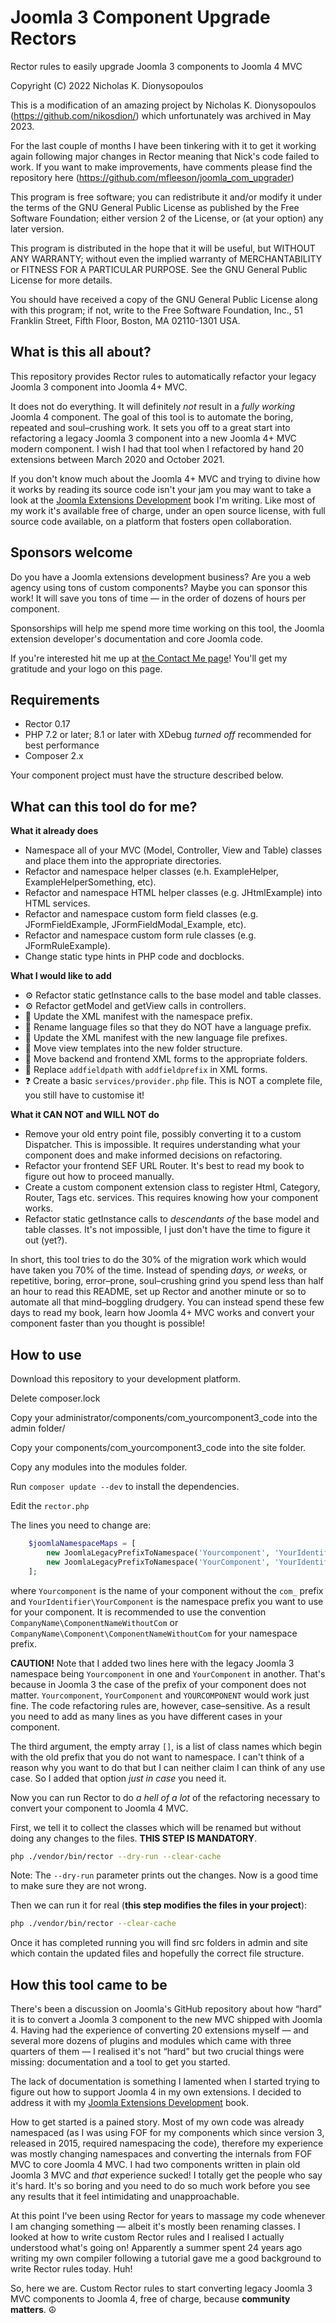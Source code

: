 # Joomla 3 Component Upgrade Rectors

Rector rules to easily upgrade Joomla 3 components to Joomla 4 MVC

Copyright (C) 2022  Nicholas K. Dionysopoulos

This is a modification of an amazing project by Nicholas K. Dionysopoulos (https://github.com/nikosdion/) which unfortunately was archived in May 2023.

For the last couple of months I have been tinkering with it to get it working again following major changes in Rector meaning that Nick's code failed to work. If you want to make improvements, have comments please find the repository here (https://github.com/mfleeson/joomla_com_upgrader)


This program is free software; you can redistribute it and/or modify
it under the terms of the GNU General Public License as published by
the Free Software Foundation; either version 2 of the License, or
(at your option) any later version.

This program is distributed in the hope that it will be useful,
but WITHOUT ANY WARRANTY; without even the implied warranty of
MERCHANTABILITY or FITNESS FOR A PARTICULAR PURPOSE.  See the
GNU General Public License for more details.

You should have received a copy of the GNU General Public License along
with this program; if not, write to the Free Software Foundation, Inc.,
51 Franklin Street, Fifth Floor, Boston, MA 02110-1301 USA.

## What is this all about?

This repository provides Rector rules to automatically refactor your legacy Joomla 3 component into Joomla 4+ MVC.

It does not do everything. It will definitely _not_ result in a _fully working_ Joomla 4 component. The goal of this tool is to automate the boring, repeated and soul–crushing work. It sets you off to a great start into refactoring a legacy Joomla 3 component into a new Joomla 4+ MVC modern component. I wish I had that tool when I refactored by hand 20 extensions between March 2020 and October 2021.

If you don't know much about the Joomla 4+ MVC and trying to divine how it works by reading its source code isn't your jam you may want to take a look at the [Joomla Extensions Development](https://github.com/nikosdion/joomla_extensions_development) book I'm writing. Like most of my work it's available free of charge, under an open source license, with full source code available, on a platform that fosters open collaboration.

## Sponsors welcome

Do you have a Joomla extensions development business? Are you a web agency using tons of custom components? Maybe you can sponsor this work! It will save you tons of time — in the order of dozens of hours per component.

Sponsorships will help me spend more time working on this tool, the Joomla extension developer's documentation and core Joomla code.

If you're interested hit me up at [the Contact Me page](https://www.dionysopoulos.me/contact-me.html?view=item)! You'll get my gratitude and your logo on this page.

## Requirements

* Rector 0.17
* PHP 7.2 or later; 8.1 or later with XDebug _turned off_ recommended for best performance
* Composer 2.x

Your component project must have the structure described below.

## What can this tool do for me?

**What it already does**
* Namespace all of your MVC (Model, Controller, View and Table) classes and place them into the appropriate directories.
* Refactor and namespace helper classes (e.h. ExampleHelper, ExampleHelperSomething, etc).
* Refactor and namespace HTML helper classes (e.g. JHtmlExample) into HTML services.
* Refactor and namespace custom form field classes (e.g. JFormFieldExample, JFormFieldModal_Example, etc).
* Refactor and namespace custom form rule classes (e.g. JFormRuleExample).
* Change static type hints in PHP code and docblocks.

**What I would like to add**
* ⚙️ Refactor static getInstance calls to the base model and table classes.
* ⚙️ Refactor getModel and getView calls in controllers.
* 📁 Update the XML manifest with the namespace prefix.
* 📁 Rename language files so that they do NOT have a language prefix.
* 📁 Update the XML manifest with the new language file prefixes.
* 📁 Move view templates into the new folder structure.
* 📁 Move backend and frontend XML forms to the appropriate folders.
* 📁 Replace `addfieldpath` with `addfieldprefix` in XML forms.
* ❓ Create a basic `services/provider.php` file. This is NOT a complete file, you still have to customise it!

**What it CAN NOT and WILL NOT do**
* Remove your old entry point file, possibly converting it to a custom Dispatcher. This is impossible. It requires understanding what your component does and make informed decisions on refactoring.
* Refactor your frontend SEF URL Router. It's best to read my book to figure out how to proceed manually.
* Create a custom component extension class to register Html, Category, Router, Tags etc. services. This requires knowing how your component works. 
* Refactor static getInstance calls to _descendants of_ the base model and table classes. It's not impossible, I just don't have the time to figure it out (yet?).

In short, this tool tries to do the 30% of the migration work which would have taken you 70% of the time. Instead of spending _days, or weeks,_ or repetitive, boring, error–prone, soul–crushing grind you spend less than half an hour to read this README, set up Rector and another minute or so to automate all that mind–boggling drudgery. You can instead spend these few days to read my book, learn how Joomla 4+ MVC works and convert your component faster than you thought is possible!

## How to use

Download this repository to your development platform.

Delete composer.lock

Copy your administrator/components/com_yourcomponent3_code into the admin folder/

Copy your components/com_yourcomponent3_code into the site folder.

Copy any modules into the modules folder.


Run `composer update --dev` to install the dependencies.

Edit the  `rector.php` 


The lines you need to change are:
```php
    $joomlaNamespaceMaps = [
        new JoomlaLegacyPrefixToNamespace('Yourcomponent', 'YourIdentifier\YourComponent', []),
        new JoomlaLegacyPrefixToNamespace('YourComponent', 'YourIdentifier\YourComponent', []),
    ];
```
where `Yourcomponent` is the name of your component without the `com_` prefix and `YourIdentifier\YourComponent` is the namespace prefix you want to use for your component. It is recommended to use the convention `CompanyName\ComponentNameWithoutCom` or `CompanyName\Component\ComponentNameWithoutCom` for your namespace prefix.

**CAUTION!** Note that I added two lines here with the legacy Joomla 3 namespace being `Yourcomponent` in one and `YourComponent` in another. That's because in Joomla 3 the case of the prefix of your component does not matter. `Yourcomponent`, `YourComponent` and `YOURCOMPONENT` would work just fine. The code refactoring rules are, however, case–sensitive. As a result you need to add as many lines as you have different cases in your component.

The third argument, the empty array `[]`, is a list of class names which begin with the old prefix that you do not want to namespace. I can't think of a reason why you want to do that but I can neither claim I can think of any use case. So I added that option _just in case_ you need it.

Now you can run Rector to do _a hell of a lot_ of the refactoring necessary to convert your component to Joomla 4 MVC.

First, we tell it to collect the classes which will be renamed but without doing any changes to the files. **THIS STEP IS MANDATORY**.

```bash
php ./vendor/bin/rector --dry-run --clear-cache
```

Note: The `--dry-run` parameter prints out the changes. Now is a good time to make sure they are not wrong.

Then we can run it for real (**this step modifies the files in your project**):

```bash
php ./vendor/bin/rector --clear-cache
```

Once it has completed running you will find src folders in admin and site which contain the updated files and hopefully the correct file structure.

## How this tool came to be

There's been a discussion on Joomla's GitHub repository about how “hard” it is to convert a Joomla 3 component to the new MVC shipped with Joomla 4. Having had the experience of converting 20 extensions myself — and several more dozens of plugins and modules which came with three quarters of them — I realised it's not “hard” but two crucial things were missing: documentation and a tool to get you started.

The lack of documentation is something I lamented when I started trying to figure out how to support Joomla 4 in my own extensions. I decided to address it with my [Joomla Extensions Development](https://github.com/nikosdion/joomla_extensions_development) book.

How to get started is a pained story. Most of my own code was already namespaced (as I was using FOF for my components which since version 3, released in 2015, required namespacing the code), therefore my experience was mostly changing namespaces and converting the internals from FOF MVC to core Joomla 4 MVC. I had two components written in plain old Joomla 3 MVC and _that_ experience sucked! I totally get the people who say it's hard. It's so boring and you need to do so much work before you see any results that it feel intimidating and unapproachable.

At this point I've been using Rector for years to massage my code whenever I am changing something — albeit it's mostly been renaming classes. I looked at how to write custom Rector rules and I realised I actually understood what's going on! Apparently a summer spent 24 years ago writing my own compiler following a tutorial gave me a good background to write Rector rules today. Huh!

So, here we are. Custom Rector rules to start converting legacy Joomla 3 MVC components to Joomla 4, free of charge, because **community matters**. ☮️
